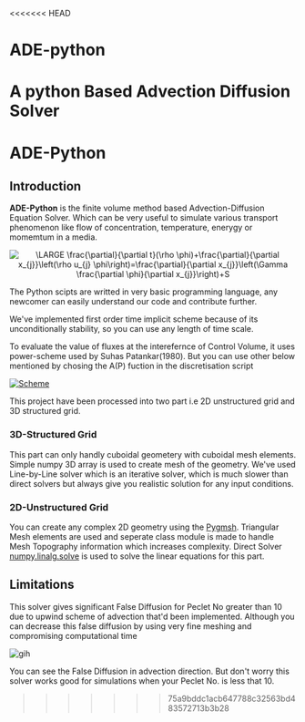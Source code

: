 <<<<<<< HEAD
# ADE-python
A python Based Advection Diffusion Solver
=======
# ADE-Python

## Introduction
**ADE-Python** is the finite volume method based Advection-Diffusion Equation Solver. Which can be very useful to simulate various transport phenomenon like flow of concentration,
temperature, enerygy or momemtum in a media.

<p align="center">
 <img src="https://latex.codecogs.com/png.latex?\dpi{80}&space;\fn_phv&space;\LARGE&space;\frac{\partial}{\partial&space;t}(\rho&space;\phi)&plus;\frac{\partial}{\partial&space;x_{j}}\left(\rho&space;u_{j}&space;\phi\right)=\frac{\partial}{\partial&space;x_{j}}\left(\Gamma&space;\frac{\partial&space;\phi}{\partial&space;x_{j}}\right)&plus;S" title="\LARGE \frac{\partial}{\partial t}(\rho \phi)+\frac{\partial}{\partial x_{j}}\left(\rho u_{j} \phi\right)=\frac{\partial}{\partial x_{j}}\left(\Gamma \frac{\partial \phi}{\partial x_{j}}\right)+S" />
</p>

The Python scipts are writted in very basic programming language, any newcomer can easily understand our code and contribute further.


We've implemented first order time implicit scheme because of its unconditionally stability, so you can use any length of time scale. 

To evaluate the value of fluxes at the interefernce of Control Volume, it uses power-scheme used by Suhas Patankar(1980). But you can use other below mentioned by chosing the 
A(P) fuction in the discretisation script

<a href="https://imgbb.com/"><img src="https://i.ibb.co/877zbtJ/Scheme.jpg" alt="Scheme" border="0"></a><br />


This project have been processed into two part i.e 2D unstructured grid and 3D structured grid. 

### 3D-Structured Grid
This part can only handly cuboidal geometery with cuboidal mesh elements. Simple numpy 3D array is used to create mesh of the geometry. We've used Line-by-Line solver which is an iterative solver, which is much slower than direct solvers but always give you realistic solution for any input conditions.

### 2D-Unstructured Grid
You can create any complex 2D geometry using the [Pygmsh](https://pypi.org/project/pygmsh/). Triangular Mesh elements are used and seperate class module is made to handle Mesh Topography information which increases complexity.
Direct Solver [numpy.linalg.solve](https://numpy.org/doc/stable/reference/generated/numpy.linalg.solve.html) is used to solve the linear equations for this part.

## Limitations
This solver gives significant False Diffusion for Peclet No greater than 10 due to upwind scheme of advection that'd been implemented. Although you can decrease this false diffusion
by using very fine meshing and compromising computational time

![gih](https://media.giphy.com/media/UhH90i5qBMcz0vdHRw/giphy.gif)

You can see the False Diffusion in advection direction. But don't worry this solver works good for simulations when your Peclet No. is less that 10.
>>>>>>> 75a9bddc1acb647788c32563bd483572713b3b28
